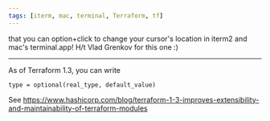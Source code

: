 ```yaml
---
tags: [iterm, mac, terminal, Terraform, tf]
---
```


that you can option+click to change your cursor's location in iterm2 and mac's terminal.app!
H/t Vlad Grenkov for this one :)

---

As of Terraform 1.3, you can write

```hcl
type = optional(real_type, default_value)
```

See https://www.hashicorp.com/blog/terraform-1-3-improves-extensibility-and-maintainability-of-terraform-modules
